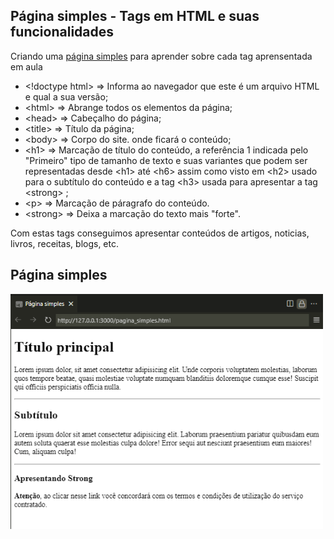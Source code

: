 ## Página simples - Tags em HTML e suas funcionalidades

Criando uma [página simples](#página-simples) para aprender sobre cada tag aprensentada em aula

 * &lt;!doctype html&gt; => Informa ao navegador que este é um arquivo HTML e qual a sua versão;
 * &lt;html&gt; => Abrange todos os elementos da página;
 * &lt;head&gt; => Cabeçalho do página;
 * &lt;title&gt; => Título da página;
 * &lt;body&gt; => Corpo do site. onde ficará o conteúdo;
 * &lt;h1&gt; => Marcação de título do conteúdo, a referência 1 indicada pelo "Primeiro" tipo de tamanho de texto e suas variantes que podem ser representadas desde &lt;h1&gt; até &lt;h6&gt; assim como visto em &lt;h2&gt; usado para o subtítulo do conteúdo e a tag &lt;h3&gt; usada para apresentar a tag &lt;strong&gt; ;
 * &lt;p&gt; => Marcação de páragrafo do conteúdo.
 * &lt;strong&gt; => Deixa a marcação do texto mais "forte".

Com estas tags conseguimos apresentar conteúdos de artigos, noticias, livros, receitas, blogs, etc.

## Página simples

<img src="src/img_pagina_simples.png" alt="" heigth="500" width="500">

